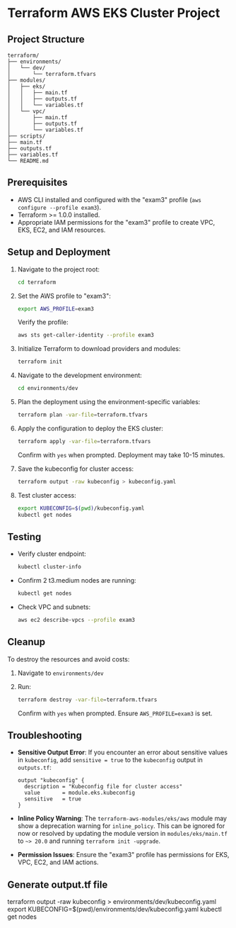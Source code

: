 # Terraform AWS EKS Cluster Project

## Project Structure

```
terraform/
├── environments/
│   └── dev/
│       └── terraform.tfvars
├── modules/
│   ├── eks/
│   │   ├── main.tf
│   │   ├── outputs.tf
│   │   └── variables.tf
│   └── vpc/
│       ├── main.tf
│       ├── outputs.tf
│       └── variables.tf
├── scripts/
├── main.tf
├── outputs.tf
├── variables.tf
└── README.md
```

## Prerequisites

- AWS CLI installed and configured with the "exam3" profile (`aws configure --profile exam3`).
- Terraform &gt;= 1.0.0 installed.
- Appropriate IAM permissions for the "exam3" profile to create VPC, EKS, EC2, and IAM resources.

## Setup and Deployment

1. Navigate to the project root:

   ```bash
   cd terraform
   ```
2. Set the AWS profile to "exam3":

   ```bash
   export AWS_PROFILE=exam3
   ```

   Verify the profile:

   ```bash
   aws sts get-caller-identity --profile exam3
   ```
3. Initialize Terraform to download providers and modules:

   ```bash
   terraform init
   ```
4. Navigate to the development environment:

   ```bash
   cd environments/dev
   ```
5. Plan the deployment using the environment-specific variables:

   ```bash
   terraform plan -var-file=terraform.tfvars
   ```
6. Apply the configuration to deploy the EKS cluster:

   ```bash
   terraform apply -var-file=terraform.tfvars
   ```

   Confirm with `yes` when prompted. Deployment may take 10-15 minutes.
7. Save the kubeconfig for cluster access:

   ```bash
   terraform output -raw kubeconfig > kubeconfig.yaml
   ```
8. Test cluster access:

   ```bash
   export KUBECONFIG=$(pwd)/kubeconfig.yaml
   kubectl get nodes
   ```

## Testing

- Verify cluster endpoint:

  ```bash
  kubectl cluster-info
  ```
- Confirm 2 t3.medium nodes are running:

  ```bash
  kubectl get nodes
  ```
- Check VPC and subnets:

  ```bash
  aws ec2 describe-vpcs --profile exam3
  ```

## Cleanup

To destroy the resources and avoid costs:

1. Navigate to `environments/dev`
2. Run:

   ```bash
   terraform destroy -var-file=terraform.tfvars
   ```

   Confirm with `yes` when prompted. Ensure `AWS_PROFILE=exam3` is set.

## Troubleshooting

- **Sensitive Output Error**: If you encounter an error about sensitive values in `kubeconfig`, add `sensitive = true` to the `kubeconfig` output in `outputs.tf`:

  ```hcl
  output "kubeconfig" {
    description = "Kubeconfig file for cluster access"
    value       = module.eks.kubeconfig
    sensitive   = true
  }
  ```
- **Inline Policy Warning**: The `terraform-aws-modules/eks/aws` module may show a deprecation warning for `inline_policy`. This can be ignored for now or resolved by updating the module version in `modules/eks/main.tf` to `~> 20.0` and running `terraform init -upgrade`.
- **Permission Issues**: Ensure the "exam3" profile has permissions for EKS, VPC, EC2, and IAM actions.

## Generate output.tf file

terraform output -raw kubeconfig > environments/dev/kubeconfig.yaml
export KUBECONFIG=$(pwd)/environments/dev/kubeconfig.yaml
kubectl get nodes